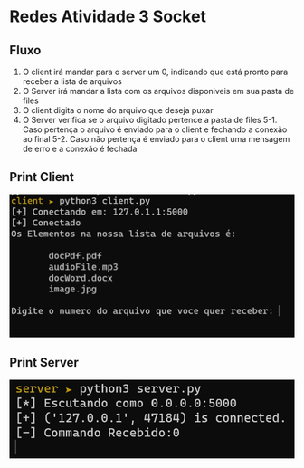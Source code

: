 # Redes Atividade 3 Socket

## Fluxo
1. O client irá mandar para o server um 0, indicando que está pronto para receber a lista de arquivos
2. O Server irá mandar a lista com os arquivos disponiveis em sua pasta de files
3. O client digita o nome do arquivo que deseja puxar
4. O Server verifica se o arquivo digitado pertence a pasta de files
5-1. Caso pertença o arquivo é enviado para o client e fechando a conexão ao final
5-2. Caso não pertença é enviado para o client uma mensagem de erro e a conexão é fechada

## Print Client
![Print do client](https://github.com/gbrlCM/Redes-Atividade-3-Socket/blob/master/ReadMe/Captura%20de%20tela%202020-09-27%20142428.jpg)

## Print Server
![Print do Server](https://github.com/gbrlCM/Redes-Atividade-3-Socket/blob/master/ReadMe/Captura%20de%20tela%202020-09-27%20142455.jpg)
